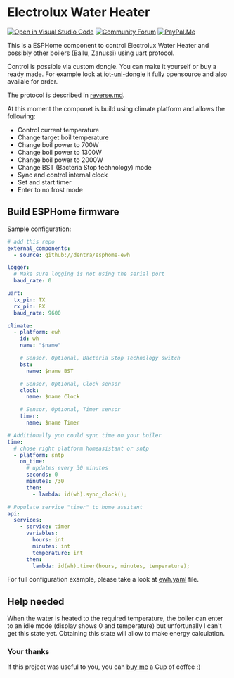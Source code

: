 # Electrolux Water Heater

[![Open in Visual Studio Code][open-in-vscode-shield]][open-in-vscode]
[![Community Forum][community-forum-shield]][community-forum]
[![PayPal.Me][paypal-me-shield]][paypal-me]

[open-in-vscode-shield]: https://open.vscode.dev/badges/open-in-vscode.svg
[open-in-vscode]: https://open.vscode.dev/dentra/esphome-components

[community-forum-shield]: https://img.shields.io/static/v1.svg?label=%20&message=Forum&style=popout&color=41bdf5&logo=HomeAssistant&logoColor=white
[community-forum]: https://community.home-assistant.io/t/electrolux-water-heater-integration/368498

[paypal-me-shield]: https://img.shields.io/static/v1.svg?label=%20&message=PayPal.Me&logo=paypal
[paypal-me]: https://paypal.me/dentra0


This is a ESPHome component to control Electrolux Water Heater and possibly other boilers (Ballu, Zanussi) using uart protocol.

Control is possible via custom dongle. You can make it yourself or buy a ready made.
For example look at [iot-uni-dongle](https://github.com/dudanov/iot-uni-dongle) it fully opensource and also availale for order.

The protocol is described in [reverse.md](reverse.md).

At this moment the componet is build using climate platform and allows the following:
* Control current temperature
* Change target boil temperature
* Change boil power to 700W
* Change boil power to 1300W
* Change boil power to 2000W
* Change BST (Bacteria Stop technology) mode
* Sync and control internal clock
* Set and start timer
* Enter to no frost mode

## Build ESPHome firmware

Sample configuration:

```yaml
# add this repo
external_components:
  - source: github://dentra/esphome-ewh

logger:
  # Make sure logging is not using the serial port
  baud_rate: 0

uart:
  tx_pin: TX
  rx_pin: RX
  baud_rate: 9600

climate:
  - platform: ewh
    id: wh
    name: "$name"

    # Sensor, Optional, Bacteria Stop Technology switch
    bst:
      name: $name BST

    # Sensor, Optional, Clock sensor
    clock:
      name: $name Clock

    # Sensor, Optional, Timer sensor
    timer:
      name: $name Timer

# Additionally you could sync time on your boiler
time:
  # chose right platform homeasistant or sntp
  - platform: sntp
    on_time:
      # updates every 30 minutes
      seconds: 0
      minutes: /30
      then:
        - lambda: id(wh).sync_clock();

# Populate service "timer" to home assitant
api:
  services:
    - service: timer
      variables:
        hours: int
        minutes: int
        temperature: int
      then:
        lambda: id(wh).timer(hours, minutes, temperature);

```

For full configuration example, please take a look at [ewh.yaml](ewh.yaml) file.

## Help needed

When the water is heated to the required temperature, the boiler can enter to an idle mode (display shows 0 and temperature) but unfortunally I can't get this state yet. Obtaining this state will allow to make energy calculation.


### Your thanks
If this project was useful to you, you can [buy me](https://paypal.me/dentra0) a Cup of coffee :)
